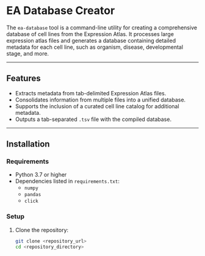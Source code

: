 # EA Database Creator

The `ea-database` tool is a command-line utility for creating a comprehensive database of cell lines from the Expression Atlas. It processes large expression atlas files and generates a database containing detailed metadata for each cell line, such as organism, disease, developmental stage, and more.

---

## Features

- Extracts metadata from tab-delimited Expression Atlas files.
- Consolidates information from multiple files into a unified database.
- Supports the inclusion of a curated cell line catalog for additional metadata.
- Outputs a tab-separated `.tsv` file with the compiled database.

--- 

## Installation

### Requirements

- Python 3.7 or higher
- Dependencies listed in `requirements.txt`:
  - `numpy`
  - `pandas`
  - `click`

### Setup

1. Clone the repository:
   ```bash
   git clone <repository_url>
   cd <repository_directory>
